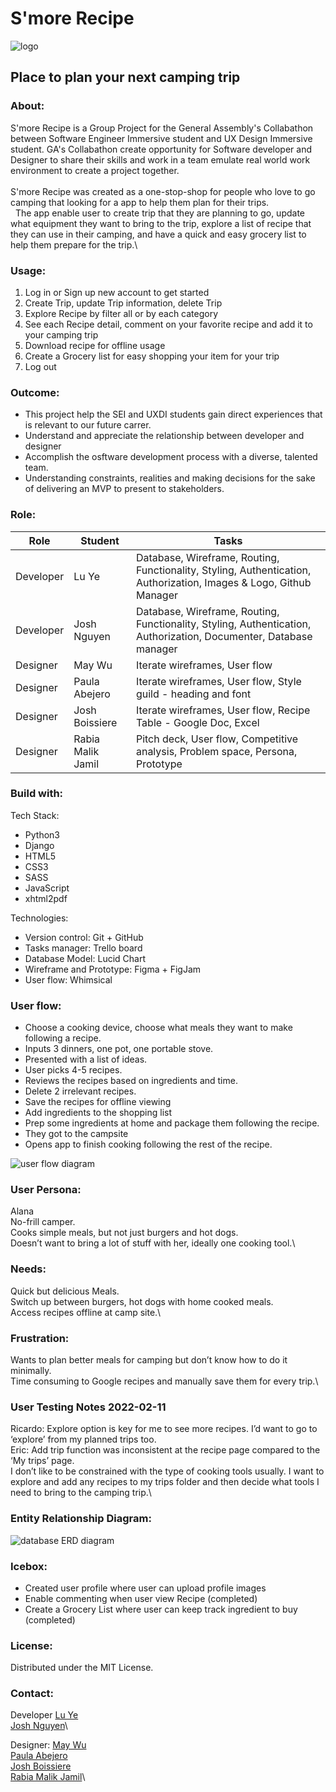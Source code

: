 # S'more Recipe

![logo](https://github.com/luye713/SmoreRecipes/blob/main/main_app/static/assets/md/logo.png)

## Place to plan your next camping trip

### About:

S'more Recipe is a Group Project for the General Assembly's Collabathon between Software Engineer Immersive student and UX Design Immersive student. GA's Collabathon create opportunity for Software developer and Designer to share their skills and work in a team emulate real world work environment to create a project together.\
&nbsp;\
S'more Recipe was created as a one-stop-shop for people who love to go camping that looking for a app to help them plan for their trips.\
&nbsp;
The app enable user to create trip that they are planning to go, update what equipment they want to bring to the trip, explore a list of recipe that they can use in their camping, and have a quick and easy grocery list to help them prepare for the trip.\

### Usage:

1. Log in or Sign up new account to get started
2. Create Trip, update Trip information, delete Trip
3. Explore Recipe by filter all or by each category
4. See each Recipe detail, comment on your favorite recipe and add it to your camping trip
5. Download recipe for offline usage
6. Create a Grocery list for easy shopping your item for your trip
7. Log out

### Outcome:

- This project help the SEI and UXDI students gain direct experiences that is relevant to our future carrer.
- Understand and appreciate the relationship between developer and designer
- Accomplish the osftware development process with a diverse, talented team.
- Understanding constraints, realities and making decisions for the sake of delivering an MVP to present to stakeholders.

### Role:

| Role      | Student           | Tasks                                                                                                              |
| --------- | ----------------- | ------------------------------------------------------------------------------------------------------------------ |
| Developer | Lu Ye             | Database, Wireframe, Routing, Functionality, Styling, Authentication, Authorization, Images & Logo, Github Manager |
| Developer | Josh Nguyen       | Database, Wireframe, Routing, Functionality, Styling, Authentication, Authorization, Documenter, Database manager  |
| Designer  | May Wu            | Iterate wireframes, User flow                                                                                      |
| Designer  | Paula Abejero     | Iterate wireframes, User flow, Style guild - heading and font                                                      |
| Designer  | Josh Boissiere    | Iterate wireframes, User flow, Recipe Table - Google Doc, Excel                                                    |
| Designer  | Rabia Malik Jamil | Pitch deck, User flow, Competitive analysis, Problem space, Persona, Prototype                                     |

### Build with:

Tech Stack:

- Python3
- Django
- HTML5
- CSS3
- SASS
- JavaScript
- xhtml2pdf

Technologies:

- Version control: Git + GitHub
- Tasks manager: Trello board
- Database Model: Lucid Chart
- Wireframe and Prototype: Figma + FigJam
- User flow: Whimsical

### User flow:

- Choose a cooking device, choose what meals they want to make following a recipe.
- Inputs 3 dinners, one pot, one portable stove.
- Presented with a list of ideas.
- User picks 4-5 recipes.
- Reviews the recipes based on ingredients and time.
- Delete 2 irrelevant recipes.
- Save the recipes for offline viewing
- Add ingredients to the shopping list
- Prep some ingredients at home and package them following the recipe.
- They got to the campsite
- Opens app to finish cooking following the rest of the recipe.

![user flow diagram](https://github.com/luye713/SmoreRecipes/blob/main/main_app/static/assets/md/user-flow.png)

### User Persona:

Alana\
No-frill camper.\
Cooks simple meals, but not just burgers and hot dogs.\
Doesn’t want to bring a lot of stuff with her, ideally one cooking tool.\

### Needs:

Quick but delicious Meals.\
Switch up between burgers, hot dogs with home cooked meals.\
Access recipes offline at camp site.\

### Frustration:

Wants to plan better meals for camping but don’t know how to do it minimally.\
Time consuming to Google recipes and manually save them for every trip.\

### User Testing Notes 2022-02-11

Ricardo: Explore option is key for me to see more recipes. I’d want to go to ‘explore’ from my planned trips too.\
Eric: Add trip function was inconsistent at the recipe page compared to the ‘My trips’ page.\
I don’t like to be constrained with the type of cooking tools usually. I want to explore and add any recipes to my trips folder and then decide what tools I need to bring to the camping trip.\

### Entity Relationship Diagram:

![database ERD diagram](https://github.com/luye713/SmoreRecipes/blob/main/main_app/static/assets/md/erd.png)

### Icebox:

- Created user profile where user can upload profile images
- Enable commenting when user view Recipe (completed)
- Create a Grocery List where user can keep track ingredient to buy (completed)

### License:

Distributed under the MIT License.

### Contact:

Developer
[Lu Ye](https://github.com/luye713)\
[Josh Nguyen](https://joshnguyentoronto.com)\

Designer:
[May Wu](https://www.google.com/)\
[Paula Abejero](https://www.google.com/)\
[Josh Boissiere](https://www.google.com/)\
[Rabia Malik Jamil](https://www.google.com/)\
